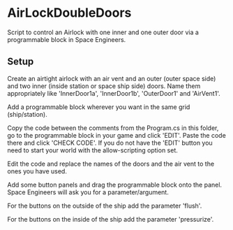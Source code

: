 ﻿# AirLockDoubleDoors
Script to control an Airlock with one inner and one outer door via a programmable block in Space Engineers.

## Setup
Create an airtight airlock with an air vent and an outer (outer space side) and two inner (inside station or space ship side) doors.
Name them appropriately like 'InnerDoor1a', 'InnerDoor1b', 'OuterDoor1' and 'AirVent1'.

Add a programmable block wherever you want in the same grid (ship/station).

Copy the code between the comments from the Program.cs in this folder, go to the programmable block in your game and click 'EDIT'.
Paste the code there and click 'CHECK CODE'. If you do not have the 'EDIT' button you need to start your world with the allow-scripting option set.

Edit the code and replace the names of the doors and the air vent to the ones you have used.

Add some button panels and drag the programmable block onto the panel. Space Engineers will ask you for a parameter/argument.

For the buttons on the outside of the ship add the parameter 'flush'.

For the buttons on the inside of the ship add the parameter 'pressurize'.